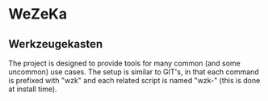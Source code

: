 # WeZeKa
## Werkzeugekasten

The project is designed to provide tools for many common
(and some uncommon) use cases. The setup is similar to
GIT's, in that each command is prefixed with "wzk" and
each related script is named "wzk-<name>" (this is done
at install time).
